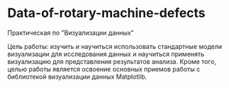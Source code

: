# Data-of-rotary-machine-defects
Практическая по "Визуализации данных"

Цель работы: изучить и научиться использовать стандартные модели визуализации для исследования данных и научиться применять визуализацию для представления результатов анализа. 
Кроме того, целью работы является освоение основных приемов работы с библиотекой визуализации данных Matplotlib.
